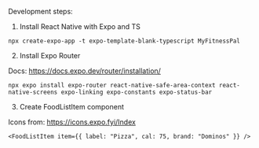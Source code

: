 Development steps:

1. Install React Native with Expo and TS

```
npx create-expo-app -t expo-template-blank-typescript MyFitnessPal
```

2. Install Expo Router

Docs: https://docs.expo.dev/router/installation/

```
npx expo install expo-router react-native-safe-area-context react-native-screens expo-linking expo-constants expo-status-bar
```

3. Create FoodListItem component

Icons from: https://icons.expo.fyi/Index

```
<FoodListItem item={{ label: "Pizza", cal: 75, brand: "Dominos" }} />
```
